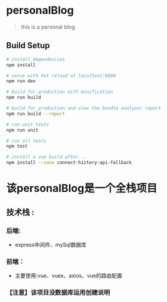 # personalBlog

> this is a personal blog

## Build Setup

``` bash
# install dependencies
npm install

# serve with hot reload at localhost:8080
npm run dev

# build for production with minification
npm run build

# build for production and view the bundle analyzer report
npm run build --report

# run unit tests
npm run unit

# run all tests
npm test

# install a vue build after...
npm install --save connect-history-api-fallback
```
# 该personalBlog是一个全栈项目
## 技术栈 :
###  后端:
- express中间件、mySql数据库
### 前端：
- 主要使用:vue、vuex、axios、vue的路由配置

### 【注意】该项目没数据库运用创建说明


